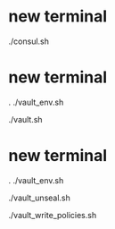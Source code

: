 # new terminal
./consul.sh

# new terminal
. ./vault_env.sh

./vault.sh

# new terminal
. ./vault_env.sh

./vault_unseal.sh

./vault_write_policies.sh

